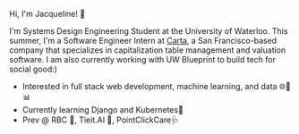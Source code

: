 Hi, I'm Jacqueline! 👋


I'm Systems Design Engineering Student at the University of Waterloo. 
This summer, I'm a Software Engineer Intern at [Carta](https://carta.com/), a San Francisco-based company that specializes in capitalization table management and valuation software. 
I am also currently working with UW Blueprint to build tech for social good:)

- Interested in full stack web development, machine learning, and data 🌐🤖📊
- Currently learning Django and Kubernetes🌱
- Prev @ RBC 💼, Tieit.AI 🚀, PointClickCare🩺
